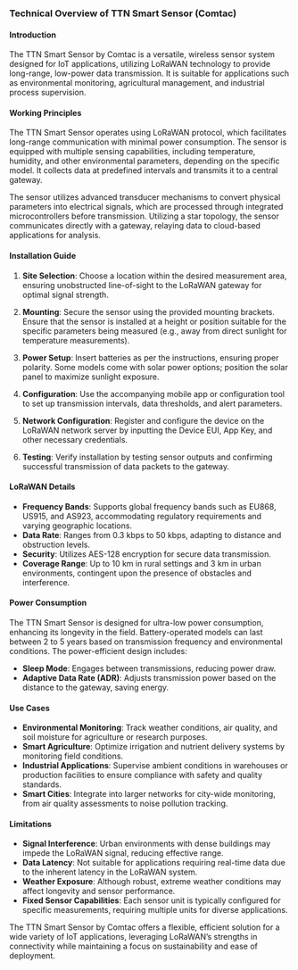 ### Technical Overview of TTN Smart Sensor (Comtac)

#### Introduction
The TTN Smart Sensor by Comtac is a versatile, wireless sensor system designed for IoT applications, utilizing LoRaWAN technology to provide long-range, low-power data transmission. It is suitable for applications such as environmental monitoring, agricultural management, and industrial process supervision.

#### Working Principles
The TTN Smart Sensor operates using LoRaWAN protocol, which facilitates long-range communication with minimal power consumption. The sensor is equipped with multiple sensing capabilities, including temperature, humidity, and other environmental parameters, depending on the specific model. It collects data at predefined intervals and transmits it to a central gateway. 

The sensor utilizes advanced transducer mechanisms to convert physical parameters into electrical signals, which are processed through integrated microcontrollers before transmission. Utilizing a star topology, the sensor communicates directly with a gateway, relaying data to cloud-based applications for analysis.

#### Installation Guide

1. **Site Selection**: Choose a location within the desired measurement area, ensuring unobstructed line-of-sight to the LoRaWAN gateway for optimal signal strength.
   
2. **Mounting**: Secure the sensor using the provided mounting brackets. Ensure that the sensor is installed at a height or position suitable for the specific parameters being measured (e.g., away from direct sunlight for temperature measurements).

3. **Power Setup**: Insert batteries as per the instructions, ensuring proper polarity. Some models come with solar power options; position the solar panel to maximize sunlight exposure.

4. **Configuration**: Use the accompanying mobile app or configuration tool to set up transmission intervals, data thresholds, and alert parameters.

5. **Network Configuration**: Register and configure the device on the LoRaWAN network server by inputting the Device EUI, App Key, and other necessary credentials.

6. **Testing**: Verify installation by testing sensor outputs and confirming successful transmission of data packets to the gateway.

#### LoRaWAN Details
- **Frequency Bands**: Supports global frequency bands such as EU868, US915, and AS923, accommodating regulatory requirements and varying geographic locations.
- **Data Rate**: Ranges from 0.3 kbps to 50 kbps, adapting to distance and obstruction levels.
- **Security**: Utilizes AES-128 encryption for secure data transmission.
- **Coverage Range**: Up to 10 km in rural settings and 3 km in urban environments, contingent upon the presence of obstacles and interference.

#### Power Consumption
The TTN Smart Sensor is designed for ultra-low power consumption, enhancing its longevity in the field. Battery-operated models can last between 2 to 5 years based on transmission frequency and environmental conditions. The power-efficient design includes:
- **Sleep Mode**: Engages between transmissions, reducing power draw.
- **Adaptive Data Rate (ADR)**: Adjusts transmission power based on the distance to the gateway, saving energy.

#### Use Cases
- **Environmental Monitoring**: Track weather conditions, air quality, and soil moisture for agriculture or research purposes.
- **Smart Agriculture**: Optimize irrigation and nutrient delivery systems by monitoring field conditions.
- **Industrial Applications**: Supervise ambient conditions in warehouses or production facilities to ensure compliance with safety and quality standards.
- **Smart Cities**: Integrate into larger networks for city-wide monitoring, from air quality assessments to noise pollution tracking.

#### Limitations
- **Signal Interference**: Urban environments with dense buildings may impede the LoRaWAN signal, reducing effective range.
- **Data Latency**: Not suitable for applications requiring real-time data due to the inherent latency in the LoRaWAN system.
- **Weather Exposure**: Although robust, extreme weather conditions may affect longevity and sensor performance.
- **Fixed Sensor Capabilities**: Each sensor unit is typically configured for specific measurements, requiring multiple units for diverse applications.

The TTN Smart Sensor by Comtac offers a flexible, efficient solution for a wide variety of IoT applications, leveraging LoRaWAN’s strengths in connectivity while maintaining a focus on sustainability and ease of deployment.